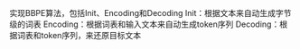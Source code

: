 实现BBPE算法，包括Init、Encoding和Decoding
Init：根据文本来自动生成字节级的词表
Encoding：根据词表和输入文本来自动生成token序列
Decoding：根据词表和token序列，来还原目标文本
